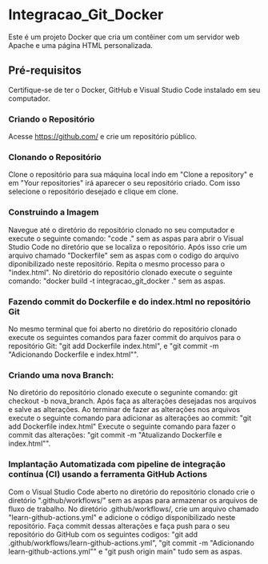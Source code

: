 # Integracao_Git_Docker

Este é um projeto Docker que cria um contêiner com um servidor web Apache e uma página HTML personalizada.

## Pré-requisitos
Certifique-se de ter o Docker, GitHub e Visual Studio Code instalado em seu computador.

### Criando o Repositório
Acesse https://github.com/ e crie um repositório público.

### Clonando o Repositório
Clone o repositório para sua máquina local indo em "Clone a repository" e em "Your repositories" irá aparecer o seu repositório criado. Com isso selecione o repositório desejado e clique em clone.

### Construindo a Imagem
  Navegue até o diretório do repositório clonado no seu computador e execute o seguinte comando: "code ." sem as aspas para abrir o Visual Studio Code no diretório que se localiza o repositório. Após isso crie um arquivo chamado "Dockerfile" sem as aspas com o codigo do arquivo diponibilizado neste repositório. Repita o mesmo processo para o "index.html".
  No diretório do repositório clonado execute o seguinte comando: "docker build -t integracao_git_docker ." sem as aspas.

### Fazendo commit do Dockerfile e do index.html no repositório Git
  No mesmo terminal que foi aberto no diretório do repositório clonado execute os seguintes comandos para fazer commit do arquivos para o repositório Git: "git add Dockerfile index.html", e "git commit -m "Adicionando Dockerfile e index.html"".

### Criando uma nova Branch:
  No diretório do repositório clonado execute o seguninte comando: git checkout -b nova_branch. Após faça as alterações desejadas nos arquivos e salve as alterações.
  Ao terminar de fazer as alterações nos arquivos execute o seguinte comando para adicionar as alterações ao commit: "git add Dockerfile index.html"
  Execute o seguinte comando para fazer o commit das alterações: "git commit -m "Atualizando Dockerfile e index.html"".

### Implantação Automatizada com pipeline de integração contínua (CI) usando a ferramenta GitHub Actions
  Com o Visual Studio Code aberto no diretório do repositório clonado crie o diretório ".github/workflows/" sem as aspas para armazenar os arquivos de fluxo de trabalho. No diretório .github/workflows/, crie um arquivo chamado "learn-github-actions.yml" e adicione o código disponibilizado neste repositório.
  Faça commit dessas alterações e faça push para o seu repositório do GitHub com os seguintes codigos: "git add .github/workflows/learn-github-actions.yml", "git commit -m "Adicionando learn-github-actions.yml"" e "git push origin main" tudo sem as aspas.
